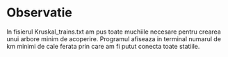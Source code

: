 Observatie
===========

In fisierul Kruskal_trains.txt am pus toate muchiile necesare pentru crearea unui arbore minim de acoperire.
Programul afiseaza in terminal numarul de km minimi de cale ferata prin care am fi putut conecta toate statiile.
